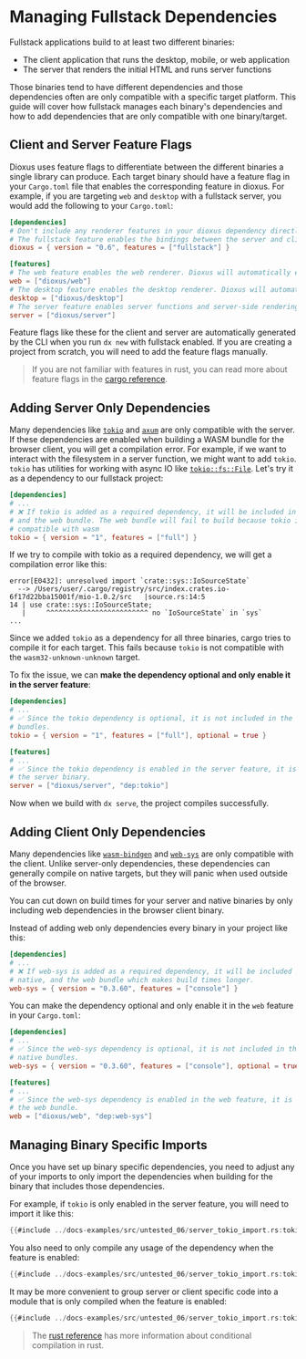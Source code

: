 # Managing Fullstack Dependencies

Fullstack applications build to at least two different binaries:
- The client application that runs the desktop, mobile, or web application
- The server that renders the initial HTML and runs server functions

Those binaries tend to have different dependencies and those dependencies often are only compatible with a specific target platform. This guide will cover how fullstack manages each binary's dependencies and how to add dependencies that are only compatible with one binary/target.

## Client and Server Feature Flags

Dioxus uses feature flags to differentiate between the different binaries a single library can produce. Each target binary should have a feature flag in your `Cargo.toml` file that enables the corresponding feature in dioxus. For example, if you are targeting `web` and `desktop` with a fullstack server, you would add the following to your `Cargo.toml`:

```toml
[dependencies]
# Don't include any renderer features in your dioxus dependency directly. They will be added in feature flags.
# The fullstack feature enables the bindings between the server and client without enabling a specific binary target.
dioxus = { version = "0.6", features = ["fullstack"] }

[features]
# The web feature enables the web renderer. Dioxus will automatically enable the feature you define that activates `dioxus/web` when building the client WASM bundle.
web = ["dioxus/web"]
# The desktop feature enables the desktop renderer. Dioxus will automatically enable the feature you define that activates `dioxus/desktop` when building the client native bundle.
desktop = ["dioxus/desktop"]
# The server feature enables server functions and server-side rendering. Dioxus will automatically enable the feature you define that activates `dioxus/server` when building the server binary.
server = ["dioxus/server"]
```

Feature flags like these for the client and server are automatically generated by the CLI when you run `dx new` with fullstack enabled. If you are creating a project from scratch, you will need to add the feature flags manually.

> If you are not familiar with features in rust, you can read more about feature flags in the [cargo reference](https://doc.rust-lang.org/cargo/reference/features.html).

## Adding Server Only Dependencies

Many dependencies like [`tokio`](https://docs.rs/tokio/latest/tokio/index.html) and [`axum`](https://docs.rs/axum/latest/axum/index.html) are only compatible with the server. If these dependencies are enabled when building a WASM bundle for the browser client, you will get a compilation error. For example, if we want to interact with the filesystem in a server function, we might want to add `tokio`. `tokio` has utilities for working with async IO like [`tokio::fs::File`](https://docs.rs/tokio/latest/tokio/fs/struct.File.html). Let's try it as a dependency to our fullstack project:

```toml
[dependencies]
# ...
# ❌ If tokio is added as a required dependency, it will be included in both the server
# and the web bundle. The web bundle will fail to build because tokio is not
# compatible with wasm
tokio = { version = "1", features = ["full"] }
```

If we try to compile with tokio as a required dependency, we will get a compilation error like this:

```shell
error[E0432]: unresolved import `crate::sys::IoSourceState`
  --> /Users/user/.cargo/registry/src/index.crates.io-6f17d22bba15001f/mio-1.0.2/src   |source.rs:14:5
14 | use crate::sys::IoSourceState;
   |     ^^^^^^^^^^^^^^^^^^^^^^^^^ no `IoSourceState` in `sys`
...
```

Since we added `tokio` as a dependency for all three binaries, cargo tries to compile it for each target. This fails because `tokio` is not compatible with the `wasm32-unknown-unknown` target.

To fix the issue, we can **make the dependency optional and only enable it in the server feature**:

```toml
[dependencies]
# ...
# ✅ Since the tokio dependency is optional, it is not included in the web and desktop
# bundles.
tokio = { version = "1", features = ["full"], optional = true }

[features]
# ...
# ✅ Since the tokio dependency is enabled in the server feature, it is included in
# the server binary.
server = ["dioxus/server", "dep:tokio"]
```

Now when we build with `dx serve`, the project compiles successfully.

## Adding Client Only Dependencies

Many dependencies like [`wasm-bindgen`](https://docs.rs/wasm-bindgen/latest/wasm_bindgen/index.html) and [`web-sys`](https://docs.rs/web-sys/latest/web_sys/index.html) are only compatible with the client. Unlike server-only dependencies, these dependencies can generally compile on native targets, but they will panic when used outside of the browser.


You can cut down on build times for your server and native binaries by only including web dependencies in the browser client binary.


Instead of adding web only dependencies every binary in your project like this:
```toml
[dependencies]
# ...
# ❌ If web-sys is added as a required dependency, it will be included in the server,
# native, and the web bundle which makes build times longer.
web-sys = { version = "0.3.60", features = ["console"] }
```

You can make the dependency optional and only enable it in the `web` feature in your `Cargo.toml`:
```toml
[dependencies]
# ...
# ✅ Since the web-sys dependency is optional, it is not included in the server and
# native bundles.
web-sys = { version = "0.3.60", features = ["console"], optional = true }

[features]
# ...
# ✅ Since the web-sys dependency is enabled in the web feature, it is included in
# the web bundle.
web = ["dioxus/web", "dep:web-sys"]
```

## Managing Binary Specific Imports

Once you have set up binary specific dependencies, you need to adjust any of your imports to only import the dependencies when building for the binary that includes those dependencies.


For example, if `tokio` is only enabled in the server feature, you will need to import it like this:
```rust
{{#include ../docs-examples/src/untested_06/server_tokio_import.rs:tokio_import}}
```

You also need to only compile any usage of the dependency when the feature is enabled:
```rust
{{#include ../docs-examples/src/untested_06/server_tokio_import.rs:tokio_usage}}
```

It may be more convenient to group server or client specific code into a module that is only compiled when the feature is enabled:
```rust
{{#include ../docs-examples/src/untested_06/server_tokio_import.rs:tokio_module}}
```

> The [rust reference](https://doc.rust-lang.org/reference/conditional-compilation.html) has more information about conditional compilation in rust.
